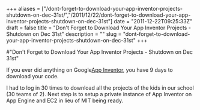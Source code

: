 +++
aliases = ["/dont-forget-to-download-your-app-inventor-projects-shutdown-on-dec-31st/","/2011/12/22/dont-forget-to-download-your-app-inventor-projects-shutdown-on-dec-31st"]
date = "2011-12-22T09:25:33Z"
draft = false
title = "Don't Forget to Download Your App Inventor Projects - Shutdown on Dec 31st"
description = ""
slug = "dont-forget-to-download-your-app-inventor-projects-shutdown-on-dec-31st"
+++

#"Don't Forget to Download Your App Inventor Projects - Shutdown on Dec 31st"


 If you ever did anything on Google<a href="http://www.appinventorbeta.com">App Inventor</a>, you have 9 days to download your code.<p /><div>I had to log in 30 times to download all the projects of the kids in our school (30 teams of 2). Next step is to setup a private instance of App Inventor on App Engine and EC2 in lieu of MIT being ready. </div>
 